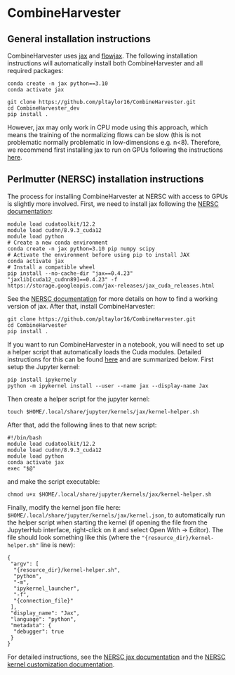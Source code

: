 # CombineHarvester

## General installation instructions

CombineHarvester uses [jax](https://github.com/google/jax) and [flowjax](https://github.com/danielward27/flowjax). The following installation instructions will automatically install both CombineHarvester and all required packages:

    conda create -n jax python==3.10
    conda activate jax

    git clone https://github.com/pltaylor16/CombineHarvester.git
    cd CombineHarvester_dev
    pip install .

However, jax may only work in CPU mode using this approach, which means the training of the normalizing flows can be slow (this is not problematic normally problematic in low-dimensions e.g. n<8). Therefore, we recommend first installing jax to run on GPUs following the instructions [here](https://github.com/google/jax?tab=readme-ov-file#installation).

## Perlmutter (NERSC) installation instructions

The process for installing CombineHarvester at NERSC with access to GPUs is slightly more involved. First, we need to install jax following the [NERSC documentation](https://docs.nersc.gov/development/languages/python/using-python-perlmutter/#jax):

    module load cudatoolkit/12.2
    module load cudnn/8.9.3_cuda12
    module load python
    # Create a new conda environment
    conda create -n jax python=3.10 pip numpy scipy
    # Activate the environment before using pip to install JAX
    conda activate jax
    # Install a compatible wheel
    pip install --no-cache-dir "jax==0.4.23" "jaxlib[cuda12_cudnn89]==0.4.23" -f https://storage.googleapis.com/jax-releases/jax_cuda_releases.html

See the [NERSC documentation](https://docs.nersc.gov/development/languages/python/using-python-perlmutter/#jax) for more details on how to find a working version of jax. After that, install CombineHarvester:
    
    git clone https://github.com/pltaylor16/CombineHarvester.git
    cd CombineHarvester
    pip install .

If you want to run CombineHarvester in a notebook, you will need to set up a helper script that automatically loads the Cuda modules. Detailed instructions for this can be found [here](https://docs.nersc.gov/services/jupyter/how-to-guides/#how-to-customize-a-kernel-with-a-helper-shell-script) and are summarized below. First setup the Jupyter kernel:

    pip install ipykernely
    python -m ipykernel install --user --name jax --display-name Jax

Then create a helper script for the jupyter kernel:

    touch $HOME/.local/share/jupyter/kernels/jax/kernel-helper.sh

After that, add the following lines to that new script:

    #!/bin/bash
    module load cudatoolkit/12.2
    module load cudnn/8.9.3_cuda12
    module load python
    conda activate jax
    exec "$@"

and make the script executable:

    chmod u+x $HOME/.local/share/jupyter/kernels/jax/kernel-helper.sh

Finally, modify the kernel json file here: `$HOME/.local/share/jupyter/kernels/jax/kernel.json`, to automatically run the helper script when starting the kernel (if opening the file from the JupyterHub interface, right-click on it and select Open With -> Editor). The file should look something like this (where the `"{resource_dir}/kernel-helper.sh"` line is new):

    {
     "argv": [
      "{resource_dir}/kernel-helper.sh",
      "python",
      "-m",
      "ipykernel_launcher",
      "-f",
      "{connection_file}"
     ],
     "display_name": "Jax",
     "language": "python",
     "metadata": {
      "debugger": true
     }
    }

For detailed instructions, see the [NERSC jax documentation](https://docs.nersc.gov/development/languages/python/using-python-perlmutter/#jax) and the [NERSC kernel customization documentation](https://docs.nersc.gov/services/jupyter/how-to-guides/#how-to-customize-a-kernel-with-a-helper-shell-script).
